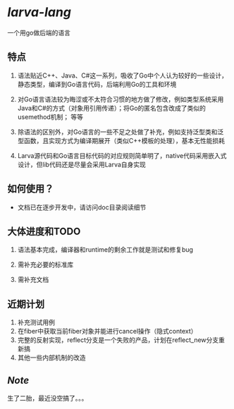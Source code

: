 # ***larva-lang***

一个用go做后端的语言

## **特点**

1. 语法贴近C++、Java、C#这一系列，吸收了Go中个人认为较好的一些设计，静态类型，编译到Go语言代码，后端利用Go的工具和环境

1. 对Go语言语法较为晦涩或不太符合习惯的地方做了修改，例如类型系统采用Java和C#的方式（对象用引用传递）；将Go的匿名包含改成了类似的usemethod机制；
等等

1. 除语法的区别外，对Go语言的一些不足之处做了补充，例如支持泛型类和泛型函数，且实现方式为编译期展开（类似C++模板的处理），基本无性能损耗

1. Larva源代码和Go语言目标代码的对应规则简单明了，native代码采用嵌入式设计，但lib代码还是尽量会采用Larva自身实现

## **如何使用？**

* 文档已在逐步开发中，请访问doc目录阅读细节

## **大体进度和TODO**

1. 语法基本完成，编译器和runtime的剩余工作就是测试和修复bug

1. 需补充必要的标准库

1. 需补充文档

## **近期计划**

1. 补充测试用例
1. 在fiber中获取当前fiber对象并能进行cancel操作（隐式context）
1. 完整的反射实现，reflect分支是一个失败的产品，计划在reflect_new分支重新搞
1. 其他一些内部机制的改造

## ***Note***
生了二胎，最近没空搞了。。。
